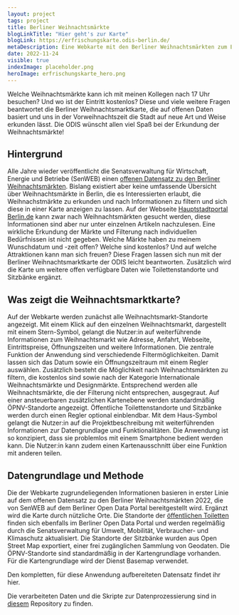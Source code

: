 ```yaml
---
layout: project
tags: project
title: Berliner Weihnachtsmärkte
blogLinkTitle: "Hier geht's zur Karte"
blogLink: https://erfrischungskarte.odis-berlin.de/
metaDescription: Eine Webkarte mit den Berliner Weihnachtsmärkten zum Erkunden, Planen und Teilen
date: 2022-11-24
visible: true
indexImage: placeholder.png
heroImage: erfrischungskarte_hero.png
---
```


Welche Weihnachtsmärkte kann ich mit meinen Kollegen nach 17 Uhr besuchen? Und wo ist der Eintritt kostenlos? Diese und viele weitere Fragen beantwortet die Berliner Weihnachtsmarktkarte, die auf offenen Daten basiert und uns in der Vorweihnachtszeit die Stadt auf neue Art und Weise erkunden lässt.
Die ODIS wünscht allen viel Spaß bei der Erkundung der Weihnachtsmärkte!

## Hintergrund

Alle Jahre wieder veröffentlicht die Senatsverwaltung für Wirtschaft, Energie und Betriebe (SenWEB) einen [offenen Datensatz zu den Berliner Weihnachtsmärkten](https://daten.berlin.de/datensaetze/berliner-weihnachtsmärkte-2021). Bislang existiert aber keine umfassende Übersicht über Weihnachtsmärkte in Berlin, die es Interessierten erlaubt, die Weihnachstmärkte zu erkunden und nach Informationen zu filtern und sich diese in einer Karte anzeigen zu lassen. Auf der Webseite [Hauptstadtportal Berlin.de](ttps://www.berlin.de/weihnachtsmarkt/) kann zwar nach Weihnachtsmärkten gesucht werden, diese Informationen sind aber nur unter einzelnen Artikeln nachzulesen. Eine wirkliche Erkundung der Märkte und Filterung nach individuellen Bedürfnissen ist nicht gegeben. Welche Märkte haben zu meinem Wunschdatum und -zeit offen? Welche sind kostenlos? Und auf welche Attraktionen kann man sich freuen? Diese Fragen lassen sich nun mit der Berliner Weihnachtsmarktkarte der ODIS leicht beantworten. Zusätzlich wird die Karte um weitere offen verfügbare Daten wie Toilettenstandorte und Sitzbänke ergänzt.

## Was zeigt die Weihnachtsmarktkarte?

Auf der Webkarte werden zunächst alle Weihnachtsmarkt-Standorte angezeigt. Mit einem Klick auf den einzelnen Weihnachtsmarkt, dargestellt mit einem Stern-Symbol, gelangt die Nutzer:in auf weiterführende Informationen zum Weihnachtsmarkt wie Adresse, Anfahrt, Webseite, Eintrittspreise, Öffnungszeiten und weitere Informationen. Die zentrale Funktion der Anwendung sind verschiedende Filtermöglichkeiten. Damit lassen sich das Datum sowie ein Öffnungszeitraum mit einem Regler auswählen. Zusätzlich besteht die Möglichkeit nach Weihnachtsmärkten zu filtern, die kostenlos sind sowie nach der Kategorie Internationale Weihnachtsmärkte und Designmärkte. Entsprechend werden alle Weihnachtsmärkte, die der Filterung nicht entsprechen, ausgegraut. Auf einer ansteuerbaren zusätzlichen Kartenebene werden standardmäßig ÖPNV-Standorte angezeigt. Öffentliche Toilettenstandorte und Sitzbänke werden durch einen Regler optional einblendbar. Mit dem Haus-Symbol gelangt die Nutzer:in auf die Projektbeschreibung mit weiterführenden Informationen zur Datengrundlage und Funktionalitäten. Die Anwendung ist so konzipiert, dass sie problemlos mit einem Smartphone bedient werden kann. Die Nutzer:in kann zudem einen Kartenausschnitt über eine Funktion mit anderen teilen.

## Datengrundlage und Methode

Die der Webkarte zugrundeliegenden Informationen basieren in erster Linie auf dem offenen Datensatz zu den Berliner Weihnachtsmärkten 2022, die von SenWEB auf dem Berliner Open Data Portal bereitgestellt wird. Ergänzt wird die Karte durch nützliche Orte. Die Standorte der [öffentlichen Toiletten](https://daten.berlin.de/datensaetze/standorte-der-öffentlichen-toiletten) finden sich ebenfalls im Berliner Open Data Portal und werden regelmäßig durch die Senatsverwaltung für Umwelt, Mobilität, Verbraucher- und Klimaschutz aktualisiert. Die Standorte der Sitzbänke wurden aus Open Street Map exportiert, einer frei zugänglichen Sammlung von Geodaten. Die ÖPNV-Standorte sind standardmäßig in der Kartengrundlage vorhanden. Für die Kartengrundlage wird der Dienst Basemap verwendet. 

Den kompletten, für diese Anwendung aufbereiteten Datensatz findet ihr hier.

Die verarbeiteten Daten und die Skripte zur Datenprozessierung sind in [diesem](https://github.com/technologiestiftung/weihnachtsmarktkarte) Repository zu finden.

